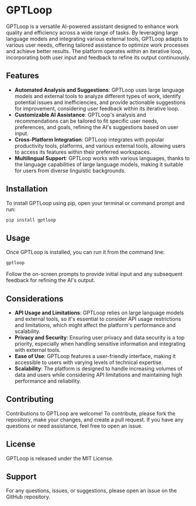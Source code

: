 # GPTLoop

GPTLoop is a versatile AI-powered assistant designed to enhance work quality and efficiency across a wide range of tasks. By leveraging large language models and integrating various external tools, GPTLoop adapts to various user needs, offering tailored assistance to optimize work processes and achieve better results. The platform operates within an iterative loop, incorporating both user input and feedback to refine its output continuously.

## Features

-   **Automated Analysis and Suggestions**: GPTLoop uses large language models and external tools to analyze different types of work, identify potential issues and inefficiencies, and provide actionable suggestions for improvement, considering user feedback within its iterative loop.
-   **Customizable AI Assistance**: GPTLoop's analysis and recommendations can be tailored to fit specific user needs, preferences, and goals, refining the AI's suggestions based on user input.
-   **Cross-Platform Integration**: GPTLoop integrates with popular productivity tools, platforms, and various external tools, allowing users to access its features within their preferred workspaces.
-   **Multilingual Support**: GPTLoop works with various languages, thanks to the language capabilities of large language models, making it suitable for users from diverse linguistic backgrounds.

## Installation

To install GPTLoop using pip, open your terminal or command prompt and run:

```bash
pip install gptloop
```

## Usage

Once GPTLoop is installed, you can run it from the command line:

```bash
gptloop
```

Follow the on-screen prompts to provide initial input and any subsequent feedback for refining the AI's output.

## Considerations

-   **API Usage and Limitations**: GPTLoop relies on large language models and external tools, so it's essential to consider API usage restrictions and limitations, which might affect the platform's performance and scalability.
-   **Privacy and Security**: Ensuring user privacy and data security is a top priority, especially when handling sensitive information and integrating with external tools.
-   **Ease of Use**: GPTLoop features a user-friendly interface, making it accessible to users with varying levels of technical expertise.
-   **Scalability**: The platform is designed to handle increasing volumes of data and users while considering API limitations and maintaining high performance and reliability.

## Contributing

Contributions to GPTLoop are welcome! To contribute, please fork the repository, make your changes, and create a pull request. If you have any questions or need assistance, feel free to open an issue.

## License

GPTLoop is released under the MIT License.

## Support

For any questions, issues, or suggestions, please open an issue on the GitHub repository.
